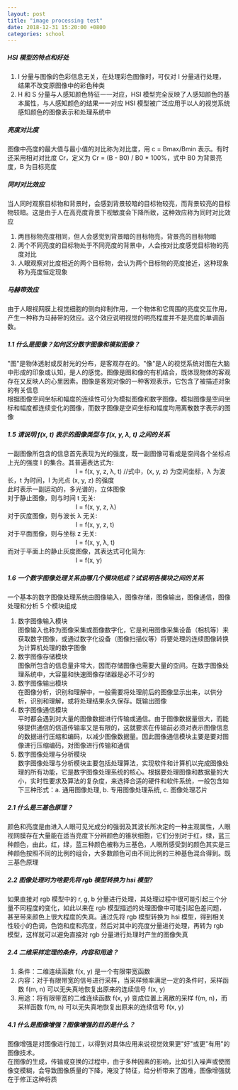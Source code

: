 ```yaml
---
layout: post
title: "image processing test"
date: 2018-12-31 15:20:00 +0800
categories: school
---
```

##### HSI 模型的特点和好处
1. I 分量与图像的色彩信息无关，在处理彩色图像时，可仅对 I 分量进行处理，结果不改变原图像中的彩色种类
2. H 和 S 分量与人感知颜色特征一一对应，HSI 模型完全反映了人感知颜色的基本属性，与人感知颜色的结果一一对应
HSI 模型被广泛应用于以人的视觉系统感知颜色的图像表示和处理系统中

##### 亮度对比度
图像中亮度的最大值与最小值的对比称为对比度，用 c = Bmax/Bmin 表示。有时还采用相对对比度 Cr，定义为 Cr = (B - B0) / B0 * 100%，式中 B0 为背景亮度，B 为目标亮度

##### 同时对比效应
当人同时观察目标物和背景时，会感到背景较暗的目标物较亮，而背景较亮的目标物较暗。这是由于人在高亮度背景下视敏度会下降所致，这种效应称为同时对比效应
1. 两目标物亮度相同，但人会感觉到背景暗的目标物亮，背景亮的目标物暗
2. 两个不同亮度的目标物处于不同亮度的背景中，人会按对比度感觉目标物的亮度对比
3. 人眼观察对比度相近的两个目标物，会认为两个目标物的亮度接近，这种现象称为亮度恒定现象

##### 马赫带效应
由于人眼视网膜上视觉细胞的侧向抑制作用，一个物体和它周围的亮度交互作用，产生一种称为马赫带的效应。这个效应说明视觉的明亮程度并不是亮度的单调函数。

##### 1.1 什么是图像？如何区分数字图像和模拟图像？
"图"是物体透射或反射光的分布，是客观存在的。"像"是人的视觉系统对图在大脑中形成的印象或认知，是人的感觉。图像是图和像的有机结合，既体现物体的客观存在又反映人的心里因素。图像是客观对像的一种客观表示，它包含了被描述对象的有关信息<br>
根据图像空间坐标和幅度的连续性可分为模拟图像和数字图像。模拟图像是空间坐标和幅度都连续变化的图像，而数字图像是空间坐标和幅度均用离散数字表示的图像

##### 1.5 请说明 f(x, t) 表示的图像类型与 f(x, y, λ, t) 之间的关系
一副图像所包含的信息首先表现为光的强度，既一副图像可看成是空间各个坐标点上光的强度 I 的集合。其普遍表达式为:<br>
　　　　　　　　　　　I = f(x, y, z, λ, t)  //式中，(x, y, z) 为空间坐标，λ 为波长，t 为时间，I 为光点 (x, y, z) 的强度<br>
此时表示一副运动的，多光谱的，立体图像<br>
对于静止图像，则与时间 t 无关:<br>
　　　　　　　　　　　I = f(x, y, z, λ)<br>
对于灰度图像，则与波长 λ 无关:<br>
　　　　　　　　　　　I = f(x, y, z, t)<br>
对于平面图像，则与坐标 z 无关:<br>
　　　　　　　　　　　I = f(x, y, λ, t)<br>
而对于平面上的静止灰度图像，其表达式可化简为:<br>
　　　　　　　　　　　I = f(x, y)

##### 1.6 一个数字图像处理关系由哪几个模块组成？试说明各模块之间的关系
一个基本的数字图像处理系统由图像输入，图像存储，图像输出，图像通信，图像处理和分析 5 个模块组成<br>
1. 数字图像输入模块<br>
图像输入也称为图像采集或图像数字化，它是利用图像采集设备（相机等）来获取数字图像，或通过数字化设备（图像扫描仪等）将要处理的连续图像转换为计算机处理的数字图像
2. 数字图像存储模块<br>
图像所包含的信息量非常大，因而存储图像也需要大量的空间。在数字图像处理系统中，大容量和快速图像存储器是必不可少的
3. 数字图像输出模块<br>
在图像分析，识别和理解中，一般需要将处理前后的图像显示出来，以供分析，识别和理解，或将处理结果永久保存。既输出图像
4. 数字图像通信模块<br>
平时都会遇到对大量的图像数据进行传输或通信。由于图像数据量很大，而能够提供通信的信道传输率又是有限的，这就要求在传输前必须对表示图像信息的数据进行压缩和编码，以减少图像数据量。因此图像通信模块主要是要对图像进行压缩编码，对图像进行传输和通信
5. 数字图像处理与分析模块<br>
数字图像处理与分析模块主要包括处理算法，实现软件和计算机以完成图像处理的所有功能，它是数字图像处理系统的核心。根据要处理图像和数据量的大小，实时性要求及算法的复杂度，来选择合适的硬件和软件系统，一般包含如下三种形式：a. 通用图像处理, b. 专用图像处理系统, c. 图像处理芯片

##### 2.1 什么是三基色原理？
颜色和亮度是由进入人眼可见光成分的强弱及其波长所决定的一种主观属性，人眼视网膜存在大量能在适当亮度下分辨颜色的锥状细胞，它们分别对于红，绿，蓝三种颜色，由此，红，绿，蓝三种颜色被称为三基色，人眼所感受到的颜色其实是三种颜色按照不同的比例的组合，大多数颜色可由不同比例的三种基色混合得到。既三基色原理

##### 2.2 图像处理时为啥要先将 rgb 模型转换为 hsi 模型?
如果直接对 rgb 模型中的 r, g, b 分量进行处理，其处理过程中很可能引起三个分量不同程度的变化，如此以来在 rgb 模型描述的处理图像中可能引起色差问题，甚至带来颜色上很大程度的失真。通过先将 rgb 模型转换为 hsi 模型，得到相关性较小的色调，色饱和度和亮度，然后对其中的亮度分量进行处理，再转为 rgb 模型，这样就可以避免直接对 rgb 分量进行处理时产生的图像失真

##### 2.4 二维采样定理的条件，内容和用途？
1. 条件：二维连续函数 f(x, y) 是一个有限带宽函数
2. 内容：对于有限带宽的信号进行采样，当采样频率满足一定的条件时，采样函数 f(m, n) 可以无失真地恢复出原来的连续信号 f(x, y)
3. 用途：将有限带宽的二维连续函数 f(x, y) 变成位置上离散的采样 f(m, n)，而采样函数 f(m, n) 可以无失真地恢复出原来的连续信号 f(x, y)

##### 4.1 什么是图像增强？图像增强的目的是什么？
图像增强是对图像进行加工，以得到对具体应用来说视觉效果更"好"或更"有用"的图像技术。<br>
在图像的生成，传输或变换的过程中，由于多种因素的影响，比如引入噪声或使图像变模糊，会导致图像质量的下降，淹没了特征，给分析带来了困难，图像增强就在于修正这种将质
